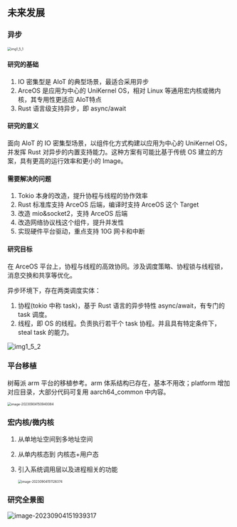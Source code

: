 ## 未来发展

### 异步

<img src="D:\img1_5_1.png" alt="img1_5_1" style="zoom:50%;" />

#### 研究的基础

1. IO 密集型是 AIoT 的典型场景，最适合采用异步
2. ArceOS 是应用为中心的 UniKernel OS，相对 Linux 等通用宏内核或微内核，其专用性更适应 AIoT特点
3. Rust 语言级支持异步，即 async/await

#### 研究的意义

面向 AIoT 的 IO 密集型场景，以组件化方式构建以应用为中心的 UniKernel OS，并发挥 Rust 对异步的内置支持能力。这种方案有可能比基于传统 OS 建立的方案，具有更高的运行效率和更小的 Image。

#### 需要解决的问题 

1. Tokio 本身的改造，提升协程与线程的协作效率
2. Rust 标准库支持 ArceOS 后端，编译时支持 ArceOS 这个 Target
3. 改造 mio&socket2，支持 ArceOS 后端
4. 改造网络协议栈这个组件，提升并发性
5. 实现硬件平台驱动，重点支持 10G 网卡和中断

#### 研究目标

在 ArceOS 平台上，协程与线程的高效协同。涉及调度策略、协程锁与线程锁，消息交换和共享等优化。

异步环境下，存在两类调度实体：

1. 协程(tokio 中称 task)，基于 Rust 语言的异步特性 async/await，有专门的 task 调度。
2. 线程，即 OS 的线程。负责执行若干个 task 协程。并且具有特定条件下，steal task 的能力。

![img1_5_2](D:\img1_5_2.png)

### 平台移植

树莓派 arm 平台的移植参考。arm 体系结构已存在，基本不用改；platform 增加对应目录，大部分代码可复用 aarch64_common 中内容。

<img src="D:\img1_5_3.png" alt="image-20230904150940084" style="zoom: 50%;" />

### 宏内核/微内核

1) 从单地址空间到多地址空间

2) 从单内核态到 内核态+用户态

3) 引入系统调用层以及进程相关的功能

   <img src="D:\img1_5_4.png" alt="image-20230904151126374" style="zoom:50%;" />

### 研究全景图

![image-20230904151939317](D:\img1_5_5.png)
